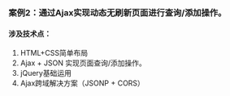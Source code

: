 ### 案例2：通过Ajax实现动态无刷新页面进行查询/添加操作。
#### 涉及技术点：
1. HTML+CSS简单布局
2. Ajax + JSON 实现页面查询/添加操作。
3. jQuery基础运用
4. Ajax跨域解决方案（JSONP + CORS）


